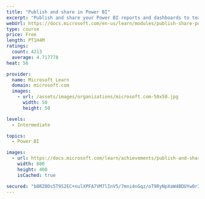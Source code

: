 ```yaml
---
title: "Publish and share in Power BI"
excerpt: "Publish and share your Power BI reports and dashboards to teammates in your organization or to everyone on the web."
webUrl: https://docs.microsoft.com/en-us/learn/modules/publish-share-power-bi/
type: course
price: Free
length: PT1H4M
ratings:
  count: 4213
  average: 4.717778
heat: 56

provider:
  name: Microsoft Learn
  domain: microsoft.com
  images:
    - url: /assets/images/organizations/microsoft.com-50x50.jpg
      width: 50
      height: 50

levels:
  - Intermediate

topics:
  - Power BI

images:
  - url: https://docs.microsoft.com/learn/achievements/publish-and-share-with-power-bi-desktop-social.png
    width: 800
    height: 400
    isCached: true

secured: "b8RZ0Ds5T9S2EC+nulXPFA7VM7lInV5/7mni4nGqz/oT9RyNpXaW4BDUYw0r3bmC2Ud8BzYSB668VYLlUW+Mpn2nHzuG7M5G2D/tmPcIR/JrJDRNzGMSoXBdwhiMTsrcX628j/YefRSoN7pgYrlUzQJsUMJEH/G3fSSBJ3c3alnFVana1iR6hUu5/PxRAKYLzjOT4Ad4DmwdWqx4p3jm7kzWRL7cVZ1vkw6xPOdPzFeUIPO4vxZyCuP5Wn0L0YMarfGabvtAOiMqollCX6CHIygxlkgxeBSetqDlSZw4NxedMOgZyyqRuJoAtlLTv/v0wjPjQoiKmJz9vxYIvL0sFsOkD1H1oDxfxbBt/ACymhQnjxPNcp9s+18yQT+8uA/tzBRMwHOQ1XpvzvepRsWe+08sZ02XbPdYtf1T0vOENt4=;z6e7HDUByuK3NvAJ+vM/Bg=="
---
```


